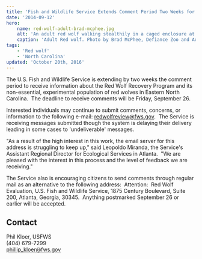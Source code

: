 ```yaml
---
title: 'Fish and Wildlife Service Extends Comment Period Two Weeks for Red Wolf Recovery Program Evaluation'
date: '2014-09-12'
hero:
    name: red-wolf-adult-brad-mcphee.jpg
    alt: 'An adult red wolf walking stealthily in a caged enclosure at the zoo.'
    caption: 'Adult Red wolf. Photo by Brad McPhee, Defiance Zoo and Aquarium.'
tags:
    - 'Red wolf'
    - 'North Carolina'
updated: 'October 20th, 2016'
---
```


The U.S. Fish and Wildlife Service is extending by two weeks the comment period to receive information about the Red Wolf Recovery Program and its non-essential, experimental population of red wolves in Eastern North Carolina.  The deadline to receive comments will be Friday, September 26.  

Interested individuals may continue to submit comments, concerns, or information to the following e-mail: [redwolfreview@fws.gov](mailto:redwolfreview@fws.gov).  The Service is receiving messages submitted though the system is delaying their delivery leading in some cases to 'undeliverable' messages. 

"As a result of the high interest in this work, the email server for this address is struggling to keep up," said Leopoldo Miranda, the Service's Assistant Regional Director for Ecological Services in Atlanta.  "We are pleased with the interest in this process and the level of feedback we are receiving."

The Service also is encouraging citizens to send comments through regular mail as an alternative to the following address:  Attention:  Red Wolf Evaluation, U.S. Fish and Wildlife Service, 1875 Century Boulevard, Suite 200, Atlanta, Georgia, 30345\.  Anything postmarked September 26 or earlier will be accepted. 

## Contact

Phil Kloer, USFWS  
(404) 679-7299  
[phillip_kloer@fws.gov](mailto:phillip_kloer@fws.gov)
